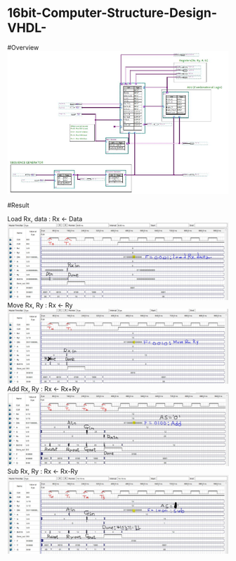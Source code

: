 # 16bit-Computer-Structure-Design-VHDL-

#Overview
![alt text](https://github.com/Kvasir8/16bit-Computer-Structure-Design-VHDL-/raw/master/Pics/Diagram/Block%20Diagram.JPG?raw=truetruetrue)

#Result

Load Rx, data : Rx <- Data 
![alt text](https://github.com/Kvasir8/16bit-Computer-Structure-Design-VHDL-/blob/master/Pics/Results/LoadRxdata.JPG?raw=true)
Move Rx, Ry : Rx <- Ry 
![alt text](https://github.com/Kvasir8/16bit-Computer-Structure-Design-VHDL-/blob/master/Pics/Results/MoveRxRy.JPG?raw=true)
Add Rx, Ry : Rx <- Rx+Ry 
![alt text](https://github.com/Kvasir8/16bit-Computer-Structure-Design-VHDL-/blob/master/Pics/Results/Add.JPG?raw=true)
Sub Rx, Ry : Rx <- Rx-Ry 
![alt text](https://github.com/Kvasir8/16bit-Computer-Structure-Design-VHDL-/blob/master/Pics/Results/Sub.JPG?raw=true)
